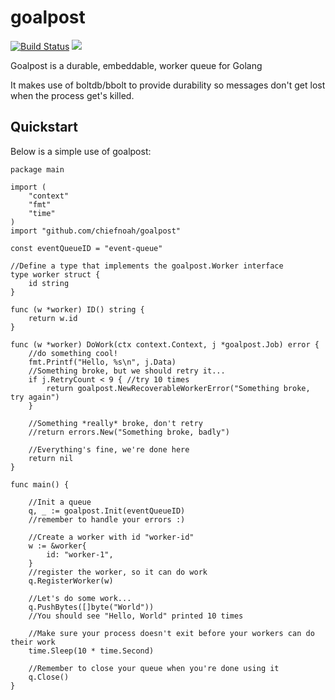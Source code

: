# goalpost

[![Build Status](https://cloud.drone.io/api/badges/chiefnoah/goalpost/status.svg)](https://cloud.drone.io/chiefnoah/goalpost) [![](https://godoc.org/github.com/chiefnoah/goalpost?status.svg)](http://godoc.org/github.com/chiefnoah/goalpost)

Goalpost is a durable, embeddable, worker queue for Golang

It makes use of boltdb/bbolt to provide durability so messages don't get lost when the process get's killed.



## Quickstart

Below is a simple use of goalpost:

```golang
package main

import (
	"context"
	"fmt"
	"time"
)
import "github.com/chiefnoah/goalpost"

const eventQueueID = "event-queue"

//Define a type that implements the goalpost.Worker interface
type worker struct {
	id string
}

func (w *worker) ID() string {
	return w.id
}

func (w *worker) DoWork(ctx context.Context, j *goalpost.Job) error {
	//do something cool!
	fmt.Printf("Hello, %s\n", j.Data)
	//Something broke, but we should retry it...
	if j.RetryCount < 9 { //try 10 times
		return goalpost.NewRecoverableWorkerError("Something broke, try again")
	}

	//Something *really* broke, don't retry
	//return errors.New("Something broke, badly")

	//Everything's fine, we're done here
	return nil
}

func main() {

	//Init a queue
	q, _ := goalpost.Init(eventQueueID)
	//remember to handle your errors :)

	//Create a worker with id "worker-id"
	w := &worker{
		id: "worker-1",
	}
	//register the worker, so it can do work
	q.RegisterWorker(w)

	//Let's do some work...
	q.PushBytes([]byte("World"))
	//You should see "Hello, World" printed 10 times

	//Make sure your process doesn't exit before your workers can do their work
	time.Sleep(10 * time.Second)

	//Remember to close your queue when you're done using it
	q.Close()
}
```

